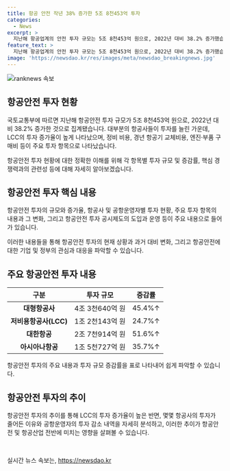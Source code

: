 ```yaml
---
title: 항공 안전 작년 38% 증가한 5조 8천453억 투자
categories:
  - News
excerpt: >
  지난해 항공업계의 안전 투자 규모는 5조 8천453억 원으로, 2022년 대비 38.2% 증가했습니다. 국토교통부가 공개한 자료에 따르면 대부분의 항공사가 투자를 증가시켰으며, 대형항공사와 LCC의 투자 규모도 크게 늘었습니다. 한편, 일부 항공사의 경우 투자가 줄어든 점도 있었습니다. 이러한 추이는 항공안전 투자 공시제도의 도입으로 안전 투자가 지속적으로 증가하고 있다는 점을 확인시켰습니다.
feature_text: >
  지난해 항공업계의 안전 투자 규모는 5조 8천453억 원으로, 2022년 대비 38.2% 증가했습니다. 국토교통부가 공개한 자료에 따르면 대부분의 항공사가 투자를 증가시켰으며, 대형항공사와 LCC의 투자 규모도 크게 늘었습니다. 한편, 일부 항공사의 경우 투자가 줄어든 점도 있었습니다. 이러한 추이는 항공안전 투자 공시제도의 도입으로 안전 투자가 지속적으로 증가하고 있다는 점을 확인시켰습니다.
image: 'https://newsdao.kr/res/images/meta/newsdao_breakingnews.jpg'
---
```


<p><img src="https://newsdao.kr/res/images/meta/newsdao_breakingnews.jpg" alt="ranknews 속보" /></p>

<h2 data-ke-size="size26">항공안전 투자 현황</h2>

<p>국토교통부에 따르면 지난해 항공안전 투자 규모가 5조 8천453억 원으로, 2022년 대비 38.2% 증가한 것으로 집계됐습니다. 대부분의 항공사들이 투자를 늘린 가운데, LCC의 투자 증가율이 높게 나타났으며, 정비 비용, 경년 항공기 교체비용, 엔진·부품 구매비 등이 주요 투자 항목으로 나타났습니다.</p>

<p data-ke-size="size16">항공안전 투자 현황에 대한 정확한 이해를 위해 각 항목별 투자 규모 및 증감률, 핵심 경쟁력과의 관련성 등에 대해 자세히 알아보겠습니다.</p>

<h2 data-ke-size="size26">항공안전 투자 핵심 내용</h2>

<p>항공안전 투자의 규모와 증가율, 항공사 및 공항운영자별 투자 현황, 주요 투자 항목의 내용과 그 변화, 그리고 항공안전 투자 공시제도의 도입과 운영 등이 주요 내용으로 들어가 있습니다.</p>

<p data-ke-size="size16">이러한 내용들을 통해 항공안전 투자의 현재 상황과 과거 대비 변화, 그리고 항공안전에 대한 기업 및 정부의 관심과 대응을 파악할 수 있습니다.</p>

<h2 data-ke-size="size26">주요 항공안전 투자 내용</h2>

<table>
    <thead>
        <tr>
            <th style="text-align: center;">구분</th>
            <th style="text-align: center;">투자 규모</th>
            <th style="text-align: center;">증감률</th>
        </tr>
    </thead>
    <tbody>
        <tr>
            <td style="text-align: center;"><b>대형항공사</b></td>
            <td style="text-align: center;">4조 3천640억 원</td>
            <td style="text-align: center;">45.4%↑</td>
        </tr>
        <tr>
            <td style="text-align: center;"><b>저비용항공사(LCC)</b></td>
            <td style="text-align: center;">1조 2천143억 원</td>
            <td style="text-align: center;">24.7%↑</td>
        </tr>
        <tr>
            <td style="text-align: center;"><b>대한항공</b></td>
            <td style="text-align: center;">2조 7천914억 원</td>
            <td style="text-align: center;">51.6%↑</td>
        </tr>
        <tr>
            <td style="text-align: center;"><b>아시아나항공</b></td>
            <td style="text-align: center;">1조 5천727억 원</td>
            <td style="text-align: center;">35.7%↑</td>
        </tr>
    </tbody>
</table>

<p data-ke-size="size16">항공안전 투자의 주요 내용과 투자 규모 증감률을 표로 나타내어 쉽게 파악할 수 있습니다.</p>

<h2 data-ke-size="size26">항공안전 투자의 추이</h2>

<p>항공안전 투자의 추이를 통해 LCC의 투자 증가율이 높은 반면, 몇몇 항공사의 투자가 줄어든 이유와 공항운영자의 투자 감소 내역을 자세히 분석하고, 이러한 추이가 항공안전 및 항공산업 전반에 미치는 영향을 살펴볼 수 있습니다.</p>

<p data-ke-size="size16">&nbsp;</p>
실시간 뉴스 속보는, <a href="https://newsdao.kr" rel="dofollow">https://newsdao.kr</a>


